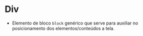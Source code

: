 # Div

- Elemento de bloco `block` genérico que serve para auxiliar no posicionamento dos elementos/conteúdos a tela.
